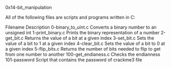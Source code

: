 0x14-bit_manipulation

All of the following files are scripts and programs written in C:

Filename	        Description
0-binary_to_uint.c	Converts a binary number to an unsigned int
1-print_binary.c	Prints the binary representation of a number
2-get_bit.c	        Returns the value of a bit at a given index
3-set_bit.c	        Sets the value of a bit to 1 at a given index
4-clear_bit.c	        Sets the value of a bit to 0 at a given index
5-flip_bits.c	        Returns the number of bits needed to flip to get from one number to another
100-get_endianess.c	Checks the endianness
101-password	        Script that contains the password of crackme3 file


